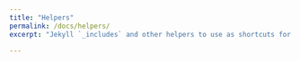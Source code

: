 ```yaml
---
title: "Helpers"
permalink: /docs/helpers/
excerpt: "Jekyll `_includes` and other helpers to use as shortcuts for creating archives, galleries, table of contents, and more."

---
```





